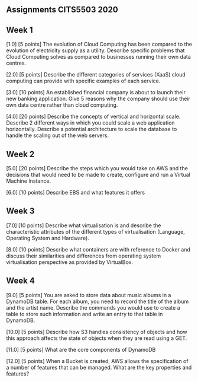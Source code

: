 ## Assignments CITS5503 2020

## Week 1

[1.0] [5 points] The evolution of Cloud Computing has been compared to the evolution of electricity supply as a utility. Describe specific problems that Cloud Computing solves as compared to businesses running their own data centres.

[2.0] [5 points] Describe the different categories of services (XaaS) cloud computing can provide with specific examples of each service.

[3.0] [10 points] An established financial company is about to launch their new banking application. Give 5 reasons why the company should use their own data centre rather than cloud computing.

[4.0] [20 points] Describe the concepts of vertical and horizontal scale. Describe 2 different ways in which you could scale a web application horizontally. Describe a potential architecture to scale the database to handle the scaling out of the web servers.

## Week 2

[5.0] [20 points] Describe the steps which you would take on AWS and the decisions that would need to be made to create, configure and run a Virtual Machine Instance.

[6.0] [10 points] Describe EBS and what features it offers

## Week 3

[7.0] [10 points] Describe what virtualisation is and describe the characteristic attributes of the different types of virtualisation (Language, Operating System and Hardware). 

[8.0] [10 points] Describe what containers are with reference to Docker and discuss their similarities and differences from operating system virtualisation perspective as provided by VirtualBox.

## Week 4

[9.0] [5 points] You are asked to store data about music albums in a DynamoDB table. For each album, you need to record the title of the album and the artist name. Describe the commands you would use to create a table to store such information and write an entry to that table in DynamoDB.

[10.0] [5 points] Describe how S3 handles consistency of objects and how this approach affects the state of objects when they are read using a GET.

[11.0] [5 points] What are the core components of DynamoDB

[12.0] [5 points] When a Bucket is created, AWS allows the specification of a number of features that can be managed. What are the key properties and features?





